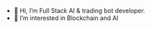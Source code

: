 - 👋 Hi, I’m Full Stack AI & trading bot developer.
- 👀 I’m interested in Blockchain and AI

<!---
happyok15/happyok15 is a ✨ special ✨ repository because its `README.md` (this file) appears on your GitHub profile.
You can click the Preview link to take a look at your changes.
--->
